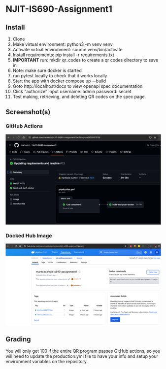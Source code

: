 # NJIT-IS690-Assignment1

## Install
1. Clone
2. Make virtual environment:  python3 -m venv venv
3. Activate virtual environment: source venv/bin/activate
4. Install requirements: pip install -r requirements.txt
5. **IMPORTANT** run: mkdir qr_codes to create a qr codes directory to save in
6. Note: make sure docker is started
7. run pytest locally to check that it works locally
8. Start the app with docker compose up --build
9. Goto http://localhost/docs to view openapi spec documentation
10. Click "authorize" input username: admin password: secret
11. Test making, retrieving, and deleting QR codes on the spec page. 

## Screenshot(s)
### GitHub Actions
![GitHub Actions Success ](MarkSzcz-GitHubActions.png)
### Docked Hub Image
![Image in markszcz Docker Hub account](MarkSzcz-DockerHub.png)

## Grading
You will only get 100 if the entire QR program passes GitHub actions, so you will need to update the production.yml file to have your info and setup your environment variables on the repository.

